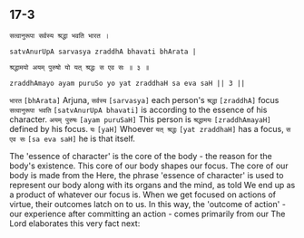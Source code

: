 ## 17-3


```shloka-sa
सत्वानुरूपा सर्वस्य श्रद्धा भवति भारत ।
```
```shloka-sa-hk
satvAnurUpA sarvasya zraddhA bhavati bhArata |
```
```shloka-sa
श्रद्धामयो अयम् पुरुषो यो यत् श्रद्धः स एव सः ॥ ३ ॥
```
```shloka-sa-hk
zraddhAmayo ayam puruSo yo yat zraddhaH sa eva saH || 3 ||
```

`भारत` `[bhArata]` Arjuna, `सर्वस्य` `[sarvasya]` each person's `श्रद्धा` `[zraddhA]` focus `सत्वानुरूपा भवति` `[satvAnurUpA bhavati]` is according to the essence of his character. `अयम् पुरुषः` `[ayam puruSaH]` This person is `श्रद्धामयः` `[zraddhAmayaH]` defined by his focus. `यः` `[yaH]` Whoever `यत् श्रद्धः` `[yat zraddhaH]` has a focus, `स एव सः` `[sa eva saH]` he is that itself.

The 'essence of character' is the core of the body - the reason for the body's existence. This core of our body shapes our focus. The core of our body is made from the 
Here, the phrase 'essence of character' is used to represent our body along with its organs and the mind, as told 
We end up as a product of whatever our focus is. When we get focused on actions of virtue, their outcomes latch on to us. In this way, the 'outcome of action' - our experience after committing an action - comes primarily from our 
The Lord elaborates this very fact next:

